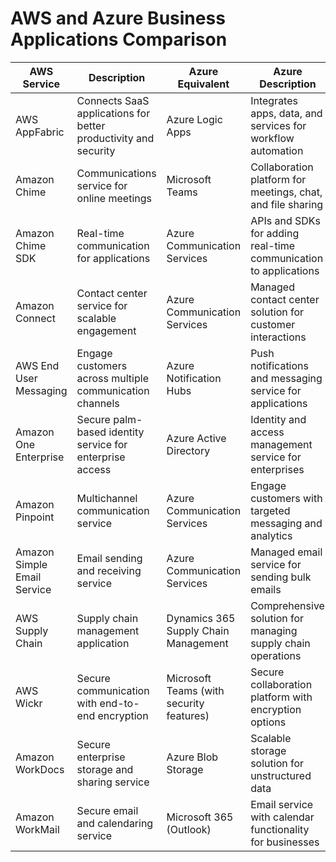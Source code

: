 # AWS and Azure Business Applications Comparison

| **AWS Service**                          | **Description**                                           | **Azure Equivalent**                   | **Azure Description**                                   |
|------------------------------------------|-----------------------------------------------------------|----------------------------------------|-------------------------------------------------------|
| AWS AppFabric                            | Connects SaaS applications for better productivity and security | Azure Logic Apps                       | Integrates apps, data, and services for workflow automation |
| Amazon Chime                             | Communications service for online meetings                | Microsoft Teams                        | Collaboration platform for meetings, chat, and file sharing |
| Amazon Chime SDK                         | Real-time communication for applications                   | Azure Communication Services           | APIs and SDKs for adding real-time communication to applications |
| Amazon Connect                           | Contact center service for scalable engagement            | Azure Communication Services           | Managed contact center solution for customer interactions |
| AWS End User Messaging                   | Engage customers across multiple communication channels    | Azure Notification Hubs                | Push notifications and messaging service for applications |
| Amazon One Enterprise                    | Secure palm-based identity service for enterprise access   | Azure Active Directory                 | Identity and access management service for enterprises |
| Amazon Pinpoint                          | Multichannel communication service                         | Azure Communication Services           | Engage customers with targeted messaging and analytics |
| Amazon Simple Email Service              | Email sending and receiving service                       | Azure Communication Services           | Managed email service for sending bulk emails          |
| AWS Supply Chain                         | Supply chain management application                        | Dynamics 365 Supply Chain Management   | Comprehensive solution for managing supply chain operations |
| AWS Wickr                                | Secure communication with end-to-end encryption           | Microsoft Teams (with security features) | Secure collaboration platform with encryption options    |
| Amazon WorkDocs                          | Secure enterprise storage and sharing service             | Azure Blob Storage                     | Scalable storage solution for unstructured data         |
| Amazon WorkMail                          | Secure email and calendaring service                      | Microsoft 365 (Outlook)               | Email service with calendar functionality for businesses |
